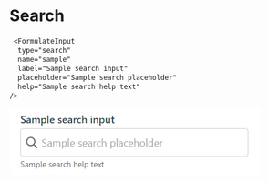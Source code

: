 #  Search

```
 <FormulateInput
  type="search"
  name="sample"
  label="Sample search input"
  placeholder="Sample search placeholder"
  help="Sample search help text"
/>
```

![](images\search.png)